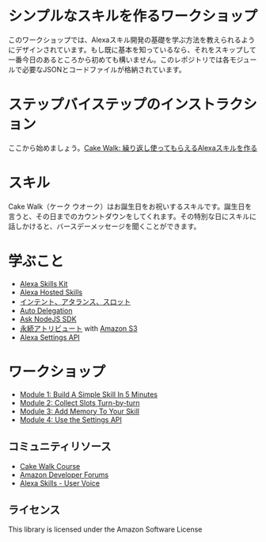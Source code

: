 # シンプルなスキルを作るワークショップ

このワークショップでは、Alexaスキル開発の基礎を学ぶ方法を教えられるようにデザインされています。もし既に基本を知っているなら、それをスキップして一番今日のあるところから初めても構いません。このレポジトリでは各モジュールで必要なJSONとコードファイルが格納されています。

# ステップバイステップのインストラクション

ここから始めましょう。[Cake Walk: 繰り返し使ってもらえるAlexaスキルを作る](https://alexa.design/jp-cake-walk)

# スキル

Cake Walk（ケーク ウオーク）はお誕生日をお祝いするスキルです。誕生日を言うと、その日までのカウントダウンをしてくれます。その特別な日にスキルに話しかけると、バースデーメッセージを聞くことができます。

# 学ぶこと

* [Alexa Skills Kit](https://developer.amazon.com/alexa-skills-kit)
* [Alexa Hosted Skills](https://developer.amazon.com/docs/hosted-skills/build-a-skill-end-to-end-using-an-alexa-hosted-skill.html)
* [インテント、アタランス、スロット](https://developer.amazon.com/docs/custom-skills/create-intents-utterances-and-slots.html)
* [Auto Delegation](https://developer.amazon.com/docs/custom-skills/delegate-dialog-to-alexa.html#automatically-delegate-simple-dialogs-to-alexa)
* [Ask NodeJS SDK](https://ask-sdk-for-nodejs.readthedocs.io/en/latest/)
* [永続アトリビュート](https://ask-sdk-for-nodejs.readthedocs.io/en/latest/Managing-Attributes.html) with [Amazon S3](https://aws.amazon.com/s3/)
* [Alexa Settings API](https://developer.amazon.com/docs/smapi/alexa-settings-api-reference.html)

# ワークショップ

* [Module 1: Build A Simple Skill In 5 Minutes](./module-1/README.md)
* [Module 2: Collect Slots Turn-by-turn](./module-2/README.md)
* [Module 3: Add Memory To Your Skill](./module-3/README.md)
* [Module 4: Use the Settings API ](./module-4/README.md)

## コミュニティリソース

* [Cake Walk Course](http://alexa.design/cake-walk)
* [Amazon Developer Forums](https://forums.developer.amazon.com/spaces/165/index.html)
* [Alexa Skills - User Voice](https://alexa.uservoice.com/forums/906892-alexa-skills-developer-voice-and-vote)


## ライセンス

This library is licensed under the Amazon Software License
